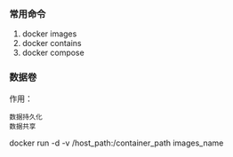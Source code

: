 ### 常用命令

1. docker images
2. docker contains
3. docker compose



### 数据卷
作用：
    
    数据持久化
    数据共享
 
 docker run -d  -v /host_path:/container_path images_name
 